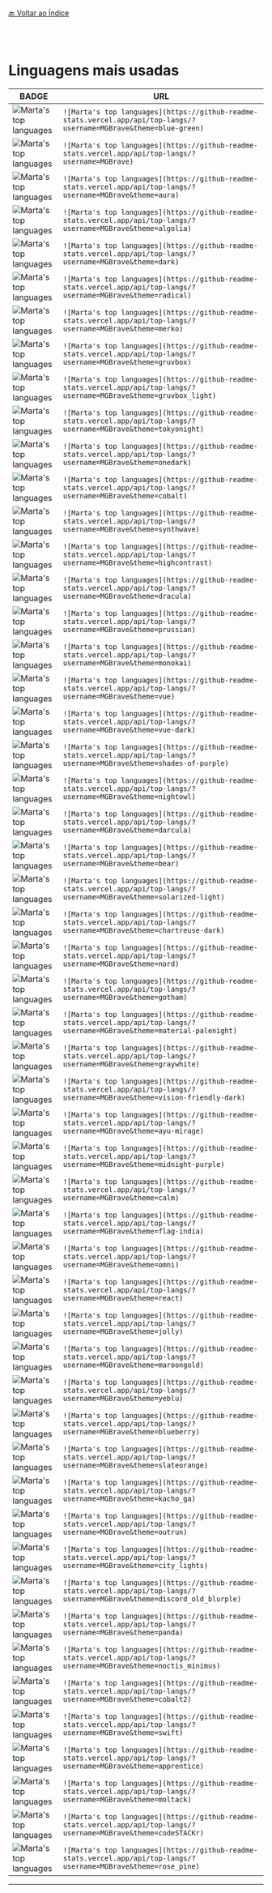 <br>[🔙 Voltar ao Índice](./README.md)<br>


<br>
<br>


# Linguagens mais usadas


| BADGE                                                        | URL                                                          |
| ------------------------------------------------------------ | ------------------------------------------------------------ |
| ![Marta's top languages](https://github-readme-stats.vercel.app/api/top-langs/?username=MGBrave&theme=blue-green)  |  ```![Marta's top languages](https://github-readme-stats.vercel.app/api/top-langs/?username=MGBrave&theme=blue-green) ``` |
| ![Marta's top languages](https://github-readme-stats.vercel.app/api/top-langs/?username=MGBrave)   |   ``` ![Marta's top languages](https://github-readme-stats.vercel.app/api/top-langs/?username=MGBrave) ``` |
| ![Marta's top languages](https://github-readme-stats.vercel.app/api/top-langs/?username=MGBrave&theme=aura)   |   ```![Marta's top languages](https://github-readme-stats.vercel.app/api/top-langs/?username=MGBrave&theme=aura) ``` |
| ![Marta's top languages](https://github-readme-stats.vercel.app/api/top-langs/?username=MGBrave&theme=algolia)   |   ```![Marta's top languages](https://github-readme-stats.vercel.app/api/top-langs/?username=MGBrave&theme=algolia) ``` |
| ![Marta's top languages](https://github-readme-stats.vercel.app/api/top-langs/?username=MGBrave&theme=dark)   |   ```![Marta's top languages](https://github-readme-stats.vercel.app/api/top-langs/?username=MGBrave&theme=dark) ``` |
| ![Marta's top languages](https://github-readme-stats.vercel.app/api/top-langs/?username=MGBrave&theme=radical)   |   ```![Marta's top languages](https://github-readme-stats.vercel.app/api/top-langs/?username=MGBrave&theme=radical) ``` |
| ![Marta's top languages](https://github-readme-stats.vercel.app/api/top-langs/?username=MGBrave&theme=merko)   |   ```![Marta's top languages](https://github-readme-stats.vercel.app/api/top-langs/?username=MGBrave&theme=merko) ``` |
| ![Marta's top languages](https://github-readme-stats.vercel.app/api/top-langs/?username=MGBrave&theme=gruvbox)  |   ```![Marta's top languages](https://github-readme-stats.vercel.app/api/top-langs/?username=MGBrave&theme=gruvbox) ``` |
| ![Marta's top languages](https://github-readme-stats.vercel.app/api/top-langs/?username=MGBrave&theme=gruvbox_light)   |   ```![Marta's top languages](https://github-readme-stats.vercel.app/api/top-langs/?username=MGBrave&theme=gruvbox_light) ``` |
| ![Marta's top languages](https://github-readme-stats.vercel.app/api/top-langs/?username=MGBrave&theme=tokyonight)   |   ```![Marta's top languages](https://github-readme-stats.vercel.app/api/top-langs/?username=MGBrave&theme=tokyonight) ``` |
| ![Marta's top languages](https://github-readme-stats.vercel.app/api/top-langs/?username=MGBrave&theme=onedark)  |   ```![Marta's top languages](https://github-readme-stats.vercel.app/api/top-langs/?username=MGBrave&theme=onedark) ``` |
| ![Marta's top languages](https://github-readme-stats.vercel.app/api/top-langs/?username=MGBrave&theme=cobalt)  |   ```![Marta's top languages](https://github-readme-stats.vercel.app/api/top-langs/?username=MGBrave&theme=cobalt) ``` |
| ![Marta's top languages](https://github-readme-stats.vercel.app/api/top-langs/?username=MGBrave&theme=synthwave)  |   ```![Marta's top languages](https://github-readme-stats.vercel.app/api/top-langs/?username=MGBrave&theme=synthwave) ``` |
| ![Marta's top languages](https://github-readme-stats.vercel.app/api/top-langs/?username=MGBrave&theme=highcontrast)  |   ```![Marta's top languages](https://github-readme-stats.vercel.app/api/top-langs/?username=MGBrave&theme=highcontrast) ``` |
| ![Marta's top languages](https://github-readme-stats.vercel.app/api/top-langs/?username=MGBrave&theme=dracula)  |   ```![Marta's top languages](https://github-readme-stats.vercel.app/api/top-langs/?username=MGBrave&theme=dracula) ``` |
| ![Marta's top languages](https://github-readme-stats.vercel.app/api/top-langs/?username=MGBrave&theme=prussian)  |   ```![Marta's top languages](https://github-readme-stats.vercel.app/api/top-langs/?username=MGBrave&theme=prussian) ``` |
| ![Marta's top languages](https://github-readme-stats.vercel.app/api/top-langs/?username=MGBrave&theme=monokai)  |   ```![Marta's top languages](https://github-readme-stats.vercel.app/api/top-langs/?username=MGBrave&theme=monokai) ``` |
| ![Marta's top languages](https://github-readme-stats.vercel.app/api/top-langs/?username=MGBrave&theme=vue)  |   ```![Marta's top languages](https://github-readme-stats.vercel.app/api/top-langs/?username=MGBrave&theme=vue) ``` |
| ![Marta's top languages](https://github-readme-stats.vercel.app/api/top-langs/?username=MGBrave&theme=vue-dark)  |   ```![Marta's top languages](https://github-readme-stats.vercel.app/api/top-langs/?username=MGBrave&theme=vue-dark) ``` |
| ![Marta's top languages](https://github-readme-stats.vercel.app/api/top-langs/?username=MGBrave&theme=shades-of-purple)  |   ```![Marta's top languages](https://github-readme-stats.vercel.app/api/top-langs/?username=MGBrave&theme=shades-of-purple) ``` |
| ![Marta's top languages](https://github-readme-stats.vercel.app/api/top-langs/?username=MGBrave&theme=nightowl)  |   ```![Marta's top languages](https://github-readme-stats.vercel.app/api/top-langs/?username=MGBrave&theme=nightowl) ``` |
| ![Marta's top languages](https://github-readme-stats.vercel.app/api/top-langs/?username=MGBrave&theme=darcula)  |   ```![Marta's top languages](https://github-readme-stats.vercel.app/api/top-langs/?username=MGBrave&theme=darcula) ``` |
| ![Marta's top languages](https://github-readme-stats.vercel.app/api/top-langs/?username=MGBrave&theme=bear)  |   ```![Marta's top languages](https://github-readme-stats.vercel.app/api/top-langs/?username=MGBrave&theme=bear) ``` |
| ![Marta's top languages](https://github-readme-stats.vercel.app/api/top-langs/?username=MGBrave&theme=solarized-light)  |   ```![Marta's top languages](https://github-readme-stats.vercel.app/api/top-langs/?username=MGBrave&theme=solarized-light) ``` |
| ![Marta's top languages](https://github-readme-stats.vercel.app/api/top-langs/?username=MGBrave&theme=chartreuse-dark)  |   ```![Marta's top languages](https://github-readme-stats.vercel.app/api/top-langs/?username=MGBrave&theme=chartreuse-dark) ``` |
| ![Marta's top languages](https://github-readme-stats.vercel.app/api/top-langs/?username=MGBrave&theme=nord)  |   ```![Marta's top languages](https://github-readme-stats.vercel.app/api/top-langs/?username=MGBrave&theme=nord) ``` |
| ![Marta's top languages](https://github-readme-stats.vercel.app/api/top-langs/?username=MGBrave&theme=gotham)  |   ```![Marta's top languages](https://github-readme-stats.vercel.app/api/top-langs/?username=MGBrave&theme=gotham) ``` |
| ![Marta's top languages](https://github-readme-stats.vercel.app/api/top-langs/?username=MGBrave&theme=material-palenight)  |   ```![Marta's top languages](https://github-readme-stats.vercel.app/api/top-langs/?username=MGBrave&theme=material-palenight) ``` |
| ![Marta's top languages](https://github-readme-stats.vercel.app/api/top-langs/?username=MGBrave&theme=graywhite)  |   ```![Marta's top languages](https://github-readme-stats.vercel.app/api/top-langs/?username=MGBrave&theme=graywhite) ``` |
| ![Marta's top languages](https://github-readme-stats.vercel.app/api/top-langs/?username=MGBrave&theme=vision-friendly-dark)  |   ```![Marta's top languages](https://github-readme-stats.vercel.app/api/top-langs/?username=MGBrave&theme=vision-friendly-dark) ``` |
| ![Marta's top languages](https://github-readme-stats.vercel.app/api/top-langs/?username=MGBrave&theme=ayu-mirage)  |   ```![Marta's top languages](https://github-readme-stats.vercel.app/api/top-langs/?username=MGBrave&theme=ayu-mirage) ``` |
| ![Marta's top languages](https://github-readme-stats.vercel.app/api/top-langs/?username=MGBrave&theme=midnight-purple)  |   ```![Marta's top languages](https://github-readme-stats.vercel.app/api/top-langs/?username=MGBrave&theme=midnight-purple) ``` |
| ![Marta's top languages](https://github-readme-stats.vercel.app/api/top-langs/?username=MGBrave&theme=calm)  |   ```![Marta's top languages](https://github-readme-stats.vercel.app/api/top-langs/?username=MGBrave&theme=calm) ``` |
| ![Marta's top languages](https://github-readme-stats.vercel.app/api/top-langs/?username=MGBrave&theme=flag-india)  |   ```![Marta's top languages](https://github-readme-stats.vercel.app/api/top-langs/?username=MGBrave&theme=flag-india) ``` |
| ![Marta's top languages](https://github-readme-stats.vercel.app/api/top-langs/?username=MGBrave&theme=omni)  |   ```![Marta's top languages](https://github-readme-stats.vercel.app/api/top-langs/?username=MGBrave&theme=omni) ``` |
| ![Marta's top languages](https://github-readme-stats.vercel.app/api/top-langs/?username=MGBrave&theme=react)  |   ```![Marta's top languages](https://github-readme-stats.vercel.app/api/top-langs/?username=MGBrave&theme=react) ``` |
| ![Marta's top languages](https://github-readme-stats.vercel.app/api/top-langs/?username=MGBrave&theme=jolly)  |   ```![Marta's top languages](https://github-readme-stats.vercel.app/api/top-langs/?username=MGBrave&theme=jolly) ``` |
| ![Marta's top languages](https://github-readme-stats.vercel.app/api/top-langs/?username=MGBrave&theme=maroongold)  |   ```![Marta's top languages](https://github-readme-stats.vercel.app/api/top-langs/?username=MGBrave&theme=maroongold) ``` |
| ![Marta's top languages](https://github-readme-stats.vercel.app/api/top-langs/?username=MGBrave&theme=yeblu)  |   ```![Marta's top languages](https://github-readme-stats.vercel.app/api/top-langs/?username=MGBrave&theme=yeblu) ``` |
| ![Marta's top languages](https://github-readme-stats.vercel.app/api/top-langs/?username=MGBrave&theme=blueberry)  |   ```![Marta's top languages](https://github-readme-stats.vercel.app/api/top-langs/?username=MGBrave&theme=blueberry) ``` |
| ![Marta's top languages](https://github-readme-stats.vercel.app/api/top-langs/?username=MGBrave&theme=slateorange)  |   ```![Marta's top languages](https://github-readme-stats.vercel.app/api/top-langs/?username=MGBrave&theme=slateorange) ``` |
| ![Marta's top languages](https://github-readme-stats.vercel.app/api/top-langs/?username=MGBrave&theme=kacho_ga)  |   ```![Marta's top languages](https://github-readme-stats.vercel.app/api/top-langs/?username=MGBrave&theme=kacho_ga) ``` |
| ![Marta's top languages](https://github-readme-stats.vercel.app/api/top-langs/?username=MGBrave&theme=outrun)  |   ```![Marta's top languages](https://github-readme-stats.vercel.app/api/top-langs/?username=MGBrave&theme=outrun) ``` |
| ![Marta's top languages](https://github-readme-stats.vercel.app/api/top-langs/?username=MGBrave&theme=city_lights)  |   ```![Marta's top languages](https://github-readme-stats.vercel.app/api/top-langs/?username=MGBrave&theme=city_lights) ``` |
| ![Marta's top languages](https://github-readme-stats.vercel.app/api/top-langs/?username=MGBrave&theme=discord_old_blurple)  |   ```![Marta's top languages](https://github-readme-stats.vercel.app/api/top-langs/?username=MGBrave&theme=discord_old_blurple) ``` |
| ![Marta's top languages](https://github-readme-stats.vercel.app/api/top-langs/?username=MGBrave&theme=panda)  |   ```![Marta's top languages](https://github-readme-stats.vercel.app/api/top-langs/?username=MGBrave&theme=panda) ``` |
| ![Marta's top languages](https://github-readme-stats.vercel.app/api/top-langs/?username=MGBrave&theme=noctis_minimus)  |   ```![Marta's top languages](https://github-readme-stats.vercel.app/api/top-langs/?username=MGBrave&theme=noctis_minimus) ``` |
| ![Marta's top languages](https://github-readme-stats.vercel.app/api/top-langs/?username=MGBrave&theme=cobalt2)  |   ```![Marta's top languages](https://github-readme-stats.vercel.app/api/top-langs/?username=MGBrave&theme=cobalt2) ``` |
| ![Marta's top languages](https://github-readme-stats.vercel.app/api/top-langs/?username=MGBrave&theme=swift)  |   ```![Marta's top languages](https://github-readme-stats.vercel.app/api/top-langs/?username=MGBrave&theme=swift) ``` |
| ![Marta's top languages](https://github-readme-stats.vercel.app/api/top-langs/?username=MGBrave&theme=apprentice)  |   ```![Marta's top languages](https://github-readme-stats.vercel.app/api/top-langs/?username=MGBrave&theme=apprentice) ``` |
| ![Marta's top languages](https://github-readme-stats.vercel.app/api/top-langs/?username=MGBrave&theme=moltack)  |   ```![Marta's top languages](https://github-readme-stats.vercel.app/api/top-langs/?username=MGBrave&theme=moltack) ``` |
| ![Marta's top languages](https://github-readme-stats.vercel.app/api/top-langs/?username=MGBrave&theme=codeSTACKr)  |   ```![Marta's top languages](https://github-readme-stats.vercel.app/api/top-langs/?username=MGBrave&theme=codeSTACKr) ``` |
| ![Marta's top languages](https://github-readme-stats.vercel.app/api/top-langs/?username=MGBrave&theme=rose_pine)  |   ```![Marta's top languages](https://github-readme-stats.vercel.app/api/top-langs/?username=MGBrave&theme=rose_pine) ``` |

 ---
 
 <br>
